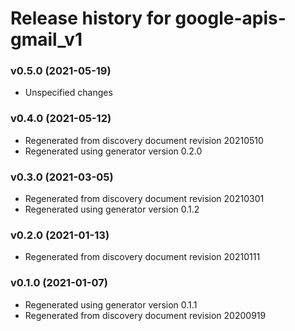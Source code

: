 # Release history for google-apis-gmail_v1

### v0.5.0 (2021-05-19)

* Unspecified changes

### v0.4.0 (2021-05-12)

* Regenerated from discovery document revision 20210510
* Regenerated using generator version 0.2.0

### v0.3.0 (2021-03-05)

* Regenerated from discovery document revision 20210301
* Regenerated using generator version 0.1.2

### v0.2.0 (2021-01-13)

* Regenerated from discovery document revision 20210111

### v0.1.0 (2021-01-07)

* Regenerated using generator version 0.1.1
* Regenerated from discovery document revision 20200919

